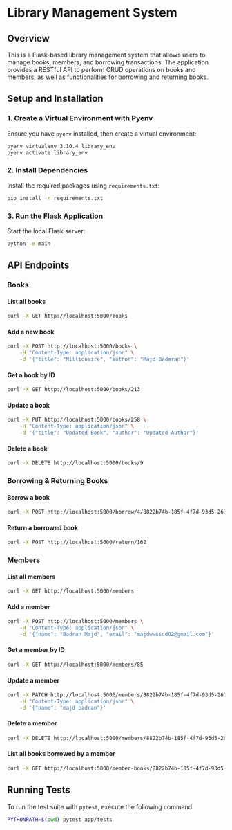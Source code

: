 # Library Management System

## Overview
This is a Flask-based library management system that allows users to manage books, members, and borrowing transactions. The application provides a RESTful API to perform CRUD operations on books and members, as well as functionalities for borrowing and returning books.

## Setup and Installation

### 1. Create a Virtual Environment with Pyenv
Ensure you have `pyenv` installed, then create a virtual environment:
```sh
pyenv virtualenv 3.10.4 library_env
pyenv activate library_env
```

### 2. Install Dependencies
Install the required packages using `requirements.txt`:
```sh
pip install -r requirements.txt
```

### 3. Run the Flask Application
Start the local Flask server:
```sh
python -m main
```

## API Endpoints

### Books
#### List all books
```sh
curl -X GET http://localhost:5000/books
```

#### Add a new book
```sh
curl -X POST http://localhost:5000/books \
    -H "Content-Type: application/json" \
    -d '{"title": "Millionaire", "author": "Majd Badaran"}'
```

#### Get a book by ID
```sh
curl -X GET http://localhost:5000/books/213
```

#### Update a book
```sh
curl -X PUT http://localhost:5000/books/258 \
    -H "Content-Type: application/json" \
    -d '{"title": "Updated Book", "author": "Updated Author"}'
```

#### Delete a book
```sh
curl -X DELETE http://localhost:5000/books/9
```

### Borrowing & Returning Books
#### Borrow a book
```sh
curl -X POST http://localhost:5000/borrow/4/8822b74b-185f-4f7d-93d5-267873749473
```

#### Return a borrowed book
```sh
curl -X POST http://localhost:5000/return/162
```

### Members
#### List all members
```sh
curl -X GET http://localhost:5000/members
```

#### Add a member
```sh
curl -X POST http://localhost:5000/members \
    -H "Content-Type: application/json" \
    -d '{"name": "Badran Majd", "email": "majdwwssdd02@gmail.com"}'
```

#### Get a member by ID
```sh
curl -X GET http://localhost:5000/members/85
```

#### Update a member
```sh
curl -X PATCH http://localhost:5000/members/8822b74b-185f-4f7d-93d5-267873749473 \
    -H "Content-Type: application/json" \
    -d '{"name": "majd badran"}'
```

#### Delete a member
```sh
curl -X DELETE http://localhost:5000/members/8822b74b-185f-4f7d-93d5-267873749473
```

#### List all books borrowed by a member
```sh
curl -X GET http://localhost:5000/member-books/8822b74b-185f-4f7d-93d5-267873749473
```

## Running Tests
To run the test suite with `pytest`, execute the following command:
```sh
PYTHONPATH=$(pwd) pytest app/tests
```

